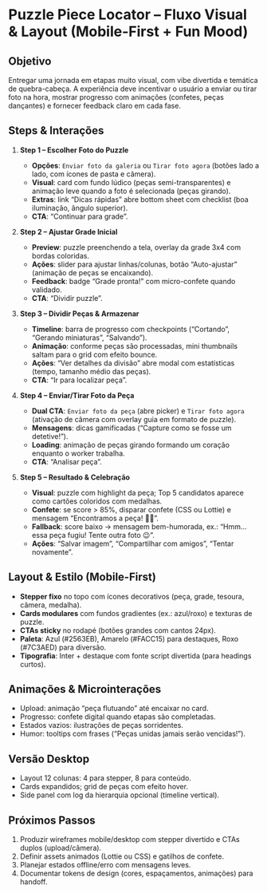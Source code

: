 # Puzzle Piece Locator – Fluxo Visual & Layout (Mobile-First + Fun Mood)

## Objetivo

Entregar uma jornada em etapas muito visual, com vibe divertida e temática de quebra-cabeça. A experiência deve incentivar o usuário a enviar ou tirar foto na hora, mostrar progresso com animações (confetes, peças dançantes) e fornecer feedback claro em cada fase.

## Steps & Interações

1. **Step 1 – Escolher Foto do Puzzle**
   - **Opções**: `Enviar foto da galeria` ou `Tirar foto agora` (botões lado a lado, com ícones de pasta e câmera).
   - **Visual**: card com fundo lúdico (peças semi-transparentes) e animação leve quando a foto é selecionada (peças girando).
   - **Extras**: link “Dicas rápidas” abre bottom sheet com checklist (boa iluminação, ângulo superior).
   - **CTA**: “Continuar para grade”.

2. **Step 2 – Ajustar Grade Inicial**
   - **Preview**: puzzle preenchendo a tela, overlay da grade 3x4 com bordas coloridas.
   - **Ações**: slider para ajustar linhas/colunas, botão “Auto-ajustar” (animação de peças se encaixando).
   - **Feedback**: badge “Grade pronta!” com micro-confete quando validado.
   - **CTA**: “Dividir puzzle”.

3. **Step 3 – Dividir Peças & Armazenar**
   - **Timeline**: barra de progresso com checkpoints (“Cortando”, “Gerando miniaturas”, “Salvando”).
   - **Animação**: conforme peças são processadas, mini thumbnails saltam para o grid com efeito bounce.
   - **Ações**: “Ver detalhes da divisão” abre modal com estatísticas (tempo, tamanho médio das peças).
   - **CTA**: “Ir para localizar peça”.

4. **Step 4 – Enviar/Tirar Foto da Peça**
   - **Dual CTA**: `Enviar foto da peça` (abre picker) e `Tirar foto agora` (ativação de câmera com overlay guia em formato de puzzle).
   - **Mensagens**: dicas gamificadas (“Capture como se fosse um detetive!”).
   - **Loading**: animação de peças girando formando um coração enquanto o worker trabalha.
   - **CTA**: “Analisar peça”.

5. **Step 5 – Resultado & Celebração**
   - **Visual**: puzzle com highlight da peça; Top 5 candidatos aparece como cartões coloridos com medalhas.
   - **Confete**: se score > 85%, disparar confete (CSS ou Lottie) e mensagem “Encontramos a peça! 🧩✨”.
   - **Fallback**: score baixo → mensagem bem-humorada, ex.: “Hmm… essa peça fugiu! Tente outra foto 😉”.
   - **Ações**: “Salvar imagem”, “Compartilhar com amigos”, “Tentar novamente”.

## Layout & Estilo (Mobile-First)

- **Stepper fixo** no topo com ícones decorativos (peça, grade, tesoura, câmera, medalha).
- **Cards modulares** com fundos gradientes (ex.: azul/roxo) e texturas de puzzle.
- **CTAs sticky** no rodapé (botões grandes com cantos 24px).
- **Paleta**: Azul (#2563EB), Amarelo (#FACC15) para destaques, Roxo (#7C3AED) para diversão.
- **Tipografia**: Inter + destaque com fonte script divertida (para headings curtos).

## Animações & Microinterações

- Upload: animação “peça flutuando” até encaixar no card.
- Progresso: confete digital quando etapas são completadas.
- Estados vazios: ilustrações de peças sorridentes.
- Humor: tooltips com frases (“Peças unidas jamais serão vencidas!”).

## Versão Desktop

- Layout 12 colunas: 4 para stepper, 8 para conteúdo.
- Cards expandidos; grid de peças com efeito hover.
- Side panel com log da hierarquia opcional (timeline vertical).

## Próximos Passos

1. Produzir wireframes mobile/desktop com stepper divertido e CTAs duplos (upload/câmera).
2. Definir assets animados (Lottie ou CSS) e gatilhos de confete.
3. Planejar estados offline/erro com mensagens leves.
4. Documentar tokens de design (cores, espaçamentos, animações) para handoff.
